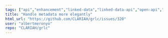 ```yaml
---
tags: ["api","enhancement","linked-data","linked-data-api","open-api","semantic-web","sparql","swagger-ui"]
title: "Handle metadata more elegantly"
html_url: "https://github.com/CLARIAH/grlc/issues/320"
user: "albertmeronyo"
repo: "CLARIAH/grlc"
---
```


